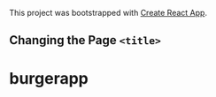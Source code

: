 This project was bootstrapped with [Create React App](https://github.com/facebookincubator/create-react-app).


## Changing the Page `<title>`

# burgerapp
